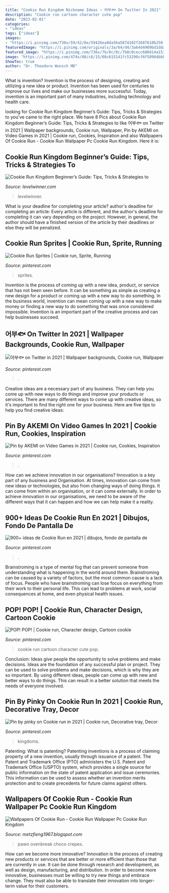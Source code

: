 ```yaml
---
title: "Cookie Run Kingdom Nickname Ideas ~ 어부🐟 On Twitter In 2021"
description: "Cookie run cartoon character cute pop"
date: "2023-02-01"
categories:
- "ideas"
tags: ["ideas"]
images:
- "https://i.pinimg.com/736x/59/42/6e/59426ea8da56a5874102f2687610b250.jpg"
featuredImage: "https://i.pinimg.com/originals/3a/64/d4/3a64d4909bd1ddac48618ea5ec367a21.jpg"
featured_image: "https://i.pinimg.com/736x/7b/0c/0c/7b0c0cecc680414a1530bc85c9e8a93e--sprites-cookie.jpg"
image: "https://i.pinimg.com/474x/08/c6/15/08c615141fc53290cf6f58904bbbf0f0.jpg"
ShowToc: true
author: "Dr. Theodore Wunsch MD"
---
```



What is invention?
Invention is the process of designing, creating and utilizing a new idea or product. Invention has been used for centuries to improve our lives and make our businesses more successful. Today, invention is an important part of many industries, including technology and health care.

	

		
looking for Cookie Run Kingdom Beginner’s Guide: Tips, Tricks &amp; Strategies to you've came to the right place. We have 8 Pics about Cookie Run Kingdom Beginner’s Guide: Tips, Tricks &amp; Strategies to like 어부🐟 on Twitter in 2021 | Wallpaper backgrounds, Cookie run, Wallpaper, Pin by AKEMI on Video Games in 2021 | Cookie run, Cookies, Inspiration and also Wallpapers Of Cookie Run - Cookie Run Wallpaper Pc Cookie Run Kingdom. Here it is:
		
    
## Cookie Run Kingdom Beginner’s Guide: Tips, Tricks &amp; Strategies To

<img loading=lazy src="https://www.levelwinner.com/wp-content/uploads/2021/01/cookie-run-kingdom-bakery-800x450-1.jpg" onerror="this.onerror=null;this.src='https://tse2.mm.bing.net/th?id=OIP.r3cYhiMBhUlEyaQDh9Hr5wHaEK&amp;pid=15.1';" alt="Cookie Run Kingdom Beginner’s Guide: Tips, Tricks &amp; Strategies to">

_Source: levelwinner.com_

>levelwinner. 

	

What is your deadline for completing your article?
author's deadline for completing an article:
Every article is different, and the author's deadline for completing it can vary depending on the project. However, in general, the author should have a finished version of the article by their deadlines or else they will be penalized.

    
## Cookie Run Sprites | Cookie Run, Sprite, Running

<img loading=lazy src="https://i.pinimg.com/736x/7b/0c/0c/7b0c0cecc680414a1530bc85c9e8a93e--sprites-cookie.jpg" onerror="this.onerror=null;this.src='https://tse1.mm.bing.net/th?id=OIP.5ghLcRcpLkLsIzxGaUhueQHaHa&amp;pid=15.1';" alt="Cookie Run Sprites | Cookie run, Sprite, Running">

_Source: pinterest.com_

>sprites. 

	

Invention is the process of coming up with a new idea, product, or service that has not been seen before. It can be something as simple as creating a new design for a product or coming up with a new way to do something. In the business world, invention can mean coming up with a new way to make money or finding a new way to do something that was once considered impossible. Invention is an important part of the creative process and can help businesses succeed.

    
## 어부🐟 On Twitter In 2021 | Wallpaper Backgrounds, Cookie Run, Wallpaper

<img loading=lazy src="https://i.pinimg.com/originals/8a/80/10/8a80105aefee8dccd0ef30a7555165ed.jpg" onerror="this.onerror=null;this.src='https://tse2.mm.bing.net/th?id=OIP.aFS_hmILV1ZivRfq_OD2GQHaDt&amp;pid=15.1';" alt="어부🐟 on Twitter in 2021 | Wallpaper backgrounds, Cookie run, Wallpaper">

_Source: pinterest.com_

>. 

	

Creative ideas are a necessary part of any business. They can help you come up with new ways to do things and improve your products or services. There are many different ways to come up with creative ideas, so it's important to find the right one for your business. Here are five tips to help you find creative ideas: 

    
## Pin By AKEMI On Video Games In 2021 | Cookie Run, Cookies, Inspiration

<img loading=lazy src="https://i.pinimg.com/originals/3a/64/d4/3a64d4909bd1ddac48618ea5ec367a21.jpg" onerror="this.onerror=null;this.src='https://tse1.mm.bing.net/th?id=OIP.GfNKpilasDUf4bWpOyOu4QHaFe&amp;pid=15.1';" alt="Pin by AKEMI on Video Games in 2021 | Cookie run, Cookies, Inspiration">

_Source: pinterest.com_

>. 

	

How can we achieve innovation in our organisations?
Innovation is a key part of any business and Organisation. At times, innovation can come from new ideas or technologies, but also from changing ways of doing things. It can come from within an organisation, or it can come externally. In order to achieve innovation in our organisations, we need to be aware of the different ways that it can happen and how we can help make it a reality.

    
## 900+ Ideas De Cookie Run En 2021 | Dibujos, Fondo De Pantalla De

<img loading=lazy src="https://i.pinimg.com/474x/08/c6/15/08c615141fc53290cf6f58904bbbf0f0.jpg" onerror="this.onerror=null;this.src='https://tse3.mm.bing.net/th?id=OIP.bRFQ1B6DC4LdyRZQLHIUmAAAAA&amp;pid=15.1';" alt="900+ ideas de Cookie Run en 2021 | dibujos, fondo de pantalla de">

_Source: pinterest.com_

>. 

	

Brainstroming is a type of mental fog that can prevent someone from understanding what is happening in the world around them. Brainstroming can be caused by a variety of factors, but the most common cause is a lack of focus. People who have brainstroming can lose focus on everything from their work to their personal life. This can lead to problems at work, social consequences at home, and even physical health issues.

    
## POP! POP! | Cookie Run, Character Design, Cartoon Cookie

<img loading=lazy src="https://i.pinimg.com/736x/59/42/6e/59426ea8da56a5874102f2687610b250.jpg" onerror="this.onerror=null;this.src='https://tse4.mm.bing.net/th?id=OIP.nzHJVmA9JMzBDyjQvfsAsQHaHJ&amp;pid=15.1';" alt="POP! POP! | Cookie run, Character design, Cartoon cookie">

_Source: pinterest.com_

>cookie run cartoon character cute pop. 

	

Conclusion: Ideas give people the opportunity to solve problems and make decisions.
Ideas are the foundation of any successful plan or project. They can be used to solve problems and make decisions, which is why they are so important. By using different ideas, people can come up with new and better ways to do things. This can result in a better solution that meets the needs of everyone involved.

    
## Pin By Pinky On Cookie Run In 2021 | Cookie Run, Decorative Tray, Decor

<img loading=lazy src="https://i.pinimg.com/originals/f7/e4/8f/f7e48f53b8dca46cbe8c776c0145768c.jpg" onerror="this.onerror=null;this.src='https://tse1.mm.bing.net/th?id=OIP.ct203ICI3qmaeBH958tBDgHaDa&amp;pid=15.1';" alt="Pin by pinky on Cookie run in 2021 | Cookie run, Decorative tray, Decor">

_Source: pinterest.com_

>kingdoms. 

	

Patenting: What is patenting?
Patenting inventions is a process of claiming property of a new invention, usually through issuance of a patent. The Patent and Trademark Office (PTO) administers the U.S. Patent and Trademark Office (USPTO) system, which provides a single source for public information on the state of patent application and issue ceremonies. This information can be used to assess whether an invention merits protection and to create precedents for future claims against others.

    
## Wallpapers Of Cookie Run - Cookie Run Wallpaper Pc Cookie Run Kingdom

<img loading=lazy src="https://wallpapercave.com/wp/wp9179944.jpg" onerror="this.onerror=null;this.src='https://tse2.mm.bing.net/th?id=OIP.cogk1cpY5UwZeDDVi4lW5AHaFP&amp;pid=15.1';" alt="Wallpapers Of Cookie Run - Cookie Run Wallpaper Pc Cookie Run Kingdom">

_Source: metzfieng1967.blogspot.com_

>pawn ovenbreak choco crepes. 

	

How can we become more innovative?
Innovation is the process of creating new products or services that are better or more efficient than those that are currently in use. It can be done through research and development, as well as design, manufacturing, and distribution. In order to become more innovative, businesses must be willing to try new things and embrace change. They must also be able to translate their innovation into longer-term value for their customers.

